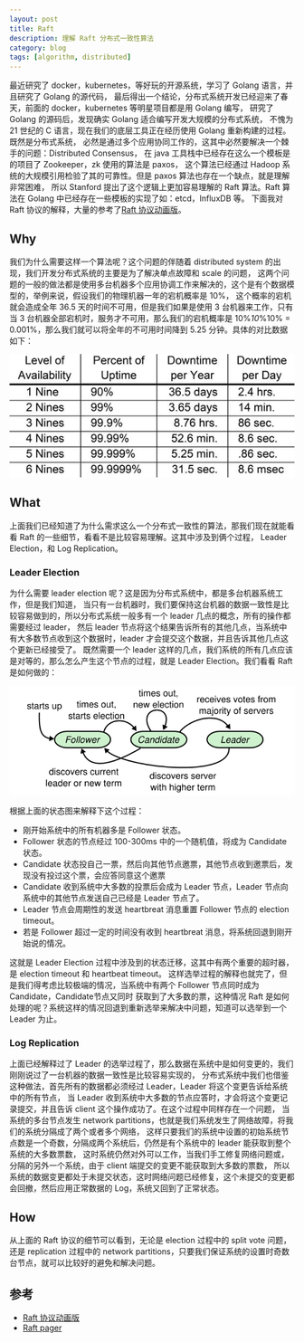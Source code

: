 ```yaml
---
layout: post
title: Raft
description: 理解 Raft 分布式一致性算法
category: blog
tags: [algorithm, distributed]
---
```

最近研究了 docker，kubernetes，等好玩的开源系统，学习了 Golang 语言，并且研究了 Golang 的源代码，
最后得出一个结论，分布式系统开发已经迎来了春天，前面的 docker，kubernetes 等明星项目都是用 Golang 编写，
研究了 Golang 的源码后，发现确实 Golang 适合编写开发大规模的分布式系统，
不愧为 21 世纪的 C 语言，现在我们的底层工具正在经历使用  Golang 重新构建的过程。既然是分布式系统，
必然是通过多个应用协同工作的，这其中必然要解决一个棘手的问题：Distributed Consensus，
在 java 工具栈中已经存在这么一个模板是的项目了 Zookeeper，zk 使用的算法是 paxos，
这个算法已经通过 Hadoop 系统的大规模引用检验了其的可靠性。但是 paxos 算法也存在一个缺点，就是理解非常困难，
所以 Stanford 提出了这个逻辑上更加容易理解的 Raft 算法。Raft 算法在 Golang 中已经存在一些模板的实现了如：etcd，InfluxDB 等。
下面我对 Raft 协议的解释，大量的参考了[Raft 协议动画版](http://thesecretlivesofdata.com/raft/)。

## Why
我们为什么需要这样一个算法呢？这个问题的伴随着 distributed system 的出现，我们开发分布式系统的主要是为了解决单点故障和 scale 的问题，
这两个问题的一般的做法都是使用多台机器多个应用协调工作来解决的，这个是有个数据模型的，举例来说，假设我们的物理机器一年的宕机概率是 10%，
这个概率的宕机就会造成全年 36.5 天的时间不可用，但是我们如果是使用 3 台机器来工作，只有当 3 台机器全部宕机时，服务才不可用，那么我们的宕机概率是 
10%*10*%10% = 0.001%，那么我们就可以将全年的不可用时间降到 5.25 分钟。具体的对比数据如下：

![](/images/blog/raft/sla.png)

## What
上面我们已经知道了为什么需求这么一个分布式一致性的算法，那我们现在就能看看 Raft 的一些细节，看看不是比较容易理解。这其中涉及到俩个过程，
Leader Election，和 Log Replication。

### Leader Election
为什么需要 leader election 呢？这是因为分布式系统中，都是多台机器系统工作，但是我们知道，
当只有一台机器时，我们要保持这台机器的数据一致性是比较容易做到的，所以分布式系统一般多有一个 leader 几点的概念，所有的操作都需要经过 leader，
然后 leader 节点将这个结果告诉所有的其他几点，当系统中有大多数节点收到这个数据时，leader 才会提交这个数据，并且告诉其他几点这个更新已经接受了。
既然需要一个 leader 这样的几点，我们系统的所有几点应该是对等的，那么怎么产生这个节点的过程，就是 Leader Election。我们看看 Raft 是如何做的：

![](/images/blog/raft/raft_member_status.png)

根据上面的状态图来解释下这个过程：

- 刚开始系统中的所有机器多是 Follower 状态。
- Follower 状态的节点经过 100-300ms 中的一个随机值，将成为 Candidate 状态。
- Candidate 状态投自己一票，然后向其他节点邀票，其他节点收到邀票后，发现没有投过这个票，会应答同意这个邀票
- Candidate 收到系统中大多数的投票后会成为 Leader 节点，Leader 节点向系统中的其他节点发送自己已经是 Leader 节点了。
- Leader 节点会周期性的发送 heartbreat 消息重置 Follower 节点的 election timeout。
- 若是 Follower 超过一定的时间没有收到 heartbreat 消息，将系统回退到刚开始说的情况。

这就是 Leader Election 过程中涉及到的状态迁移，这其中有两个重要的超时器，是  election timeout 和  heartbeat timeout。
这样选举过程的解释也就完了，但是我们得考虑比较极端的情况，当系统中有两个 Follower 节点同时成为  Candidate，Candidate节点又同时
获取到了大多数的票，这种情况 Raft 是如何处理的呢？系统这样的情况回退到重新选举来解决中问题，知道可以选举到一个 Leader 为止。

### Log Replication
上面已经解释过了 Leader 的选举过程了，那么数据在系统中是如何变更的，我们刚刚说过了一台机器的数据一致性是比较容易实现的，
分布式系统中我们也借鉴这种做法，首先所有的数据都必须经过 Leader，Leader 将这个变更告诉给系统中的所有节点，
当 Leader 收到系统中大多数的节点应答时，才会将这个变更记录提交，并且告诉 client 这个操作成功了。在这个过程中同样存在一个问题，
当系统的多台节点发生 network partitions，也就是我们系统发生了网络故障，将我们的系统分隔成了两个或者多个网络，
这样只要我们的系统中设置的初始系统节点数是一个奇数，分隔成两个系统后，仍然是有个系统中的 leader 能获取到整个系统的大多数票数，
这时系统仍然对外可以工作，当我们手工修复网络问题或，分隔的另外一个系统，由于 client 端提交的变更不能获取到大多数的票数，
所以系统的数据变更都处于未提交状态，这时网络问题已经修复，这个未提交的变更都会回撤，然后应用正常数据的 Log，系统又回到了正常状态。

## How
从上面的 Raft 协议的细节可以看到，无论是 election 过程中的  split vote 问题，
还是 replication 过程中的 network partitions，只要我们保证系统的设置时奇数台节点，就可以比较好的避免和解决问题。


## 参考
- [Raft 协议动画版](http://thesecretlivesofdata.com/raft/)
- [Raft pager](ramcloud.stanford.edu/raft.pdf)

[-10]:    http://hushi55.github.io/  "-10"

